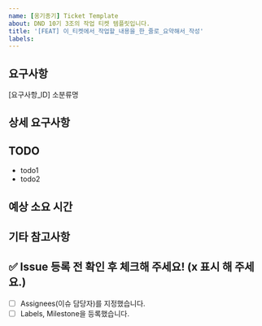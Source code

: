 ```yaml
---
name: [옹기종기] Ticket Template
about: DND 10기 3조의 작업 티켓 템플릿입니다.
title: '[FEAT] 이_티켓에서_작업할_내용을_한_줄로_요약해서_작성'
labels:
---
```


<!-- 티켓 이슈 제목 템플릿입니다. -->
<!-- [FEAT] 이_티켓에서_작업할_내용을_한_줄로_요약해서_작성 -->

## 요구사항

<!-- ex. [MEM-1-01] 소셜 회원가입 -->

[요구사항_ID] 소분류명

## 상세 요구사항

<!-- 위 요구사항의 상세 요구사항을 작성해 주세요. -->

## TODO

<!-- 이번 티켓에서 작업할 내용(투두 리스트)을 작성해 주세요. -->

- todo1
- todo2

## 예상 소요 시간

<!-- 이 티켓을 처리하는 데에 필요한 예상 시간을 적어 주세요. -->

## 기타 참고사항

<!-- 없다면 적지 않으셔도 됩니다. -->

## ✅ Issue 등록 전 확인 후 체크해 주세요! (x 표시 해 주세요.)

- [ ] Assignees(이슈 담당자)를 지정했습니다.
- [ ] Labels, Milestone을 등록했습니다.
